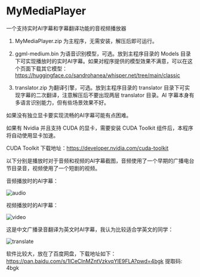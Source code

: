 # MyMediaPlayer
一个支持实时AI字幕和字幕翻译功能的音视频播放器

1. MyMediaPlayer.zip 为主程序，无需安装，解压后即可运行。

2. ggml-medium.bin 为语音识别模型，可选。放到主程序目录的 Models 目录下可实现播放时的实时AI字幕。如果对程序提供的模型效果不满意，可以在这个页面下载其它模型： 
    https://huggingface.co/sandrohanea/whisper.net/tree/main/classic
    
3. translator.zip 为翻译引擎，可选。放到主程序目录的 translator 目录下可实现字幕的二次翻译，注意解压后不要出现两层 translator 目录。AI 字幕本身有多语言识别能力，但有些场景效果不好。


如果没有独立显卡要实现流畅的AI字幕可能有点困难。


如果有 Nvidia 并且支持 CUDA 的显卡，需要安装 CUDA Toolkit 组件后，本程序将自动使用显卡加速。


CUDA Toolkit 下载地址：https://developer.nvidia.com/cuda-toolkit


以下分别是播放时对于音频和视频的AI字幕截图，音频使用了一个早期的广播电台节目录音，视频使用了一个短剧的视频。

音频播放时的AI字幕：

![audio](https://github.com/user-attachments/assets/d448e89b-40ec-4583-b372-9a506d4ad49d)

视频播放时的AI字幕：

![video](https://github.com/user-attachments/assets/58487e4b-1c6d-437c-b4e3-b9de13674b15)

这是中文广播录音翻译为英文时AI字幕，我认为比较适合学英文的同学：

![translate](https://github.com/user-attachments/assets/1a7644a2-7fae-48e1-90e7-5a3aee591552)


软件比较大，放在了百度网盘，下载地址如下：
https://pan.baidu.com/s/1lCeClnMZntVzkvqYlE9FLA?pwd=4bgk 提取码: 4bgk 
